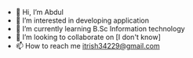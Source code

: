 - 👋 Hi, I’m Abdul
- 👀 I’m interested in developing application 
- 🌱 I’m currently learning B.Sc Information technology 
- 💞️ I’m looking to collaborate on [I don't know]
- 📫 How to reach me itrish34229@gmail.com

<!---
ABDUL3422/ABDUL3422 is a ✨ special ✨ repository because its `README.md` (this file) appears on your GitHub profile.
You can click the Preview link to take a look at your changes.
--->
